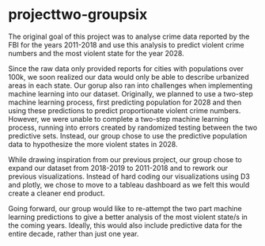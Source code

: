 # projecttwo-groupsix


The original goal of this project was to analyse crime data reported by the FBI for the years 2011-2018 and use this analysis to predict violent crime numbers and the most violent state for the year 2028. 

Since the raw data only provided reports for cities with populations over 100k, we soon realized our data would only be able to describe urbanized areas in each state. Our gorup also ran into challenges when implementing machine learning into our dataset. Originally, we planned to use a two-step machine learning process, first predicting population for 2028 and then using these predictions to predict proportionate violent crime numbers. However, we were unable to complete a two-step machine learning process, running into errors created by randomized testing between the two predictive sets. Instead, our group chose to use the predictive population data to hypothesize the more violent states in 2028. 

While drawing inspiration from our previous project, our group chose to expand our dataset from 2018-2019 to 2011-2018 and to rework our previous visualizations. Instead of hard coding our visualizations using D3 and plotly, we chose to move to a tableau dashboard as we felt this would create a cleaner end product. 

Going forward, our group would like to re-attempt the two part machine learning predictions to give a better analysis of the most violent state/s in the coming years. Ideally, this would also include predictive data for the entire decade, rather than just one year. 


